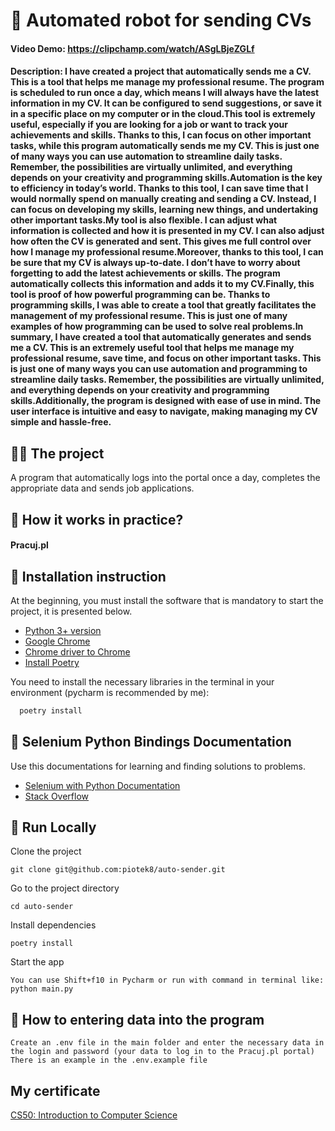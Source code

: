 
# 🐍 Automated robot for sending CVs
#### Video Demo: https://clipchamp.com/watch/ASgLBjeZGLf
#### Description: I have created a project that automatically sends me a CV. This is a tool that helps me manage my professional resume. The program is scheduled to run once a day, which means I will always have the latest information in my CV. It can be configured to send suggestions, or save it in a specific place on my computer or in the cloud.This tool is extremely useful, especially if you are looking for a job or want to track your achievements and skills. Thanks to this, I can focus on other important tasks, while this program automatically sends me my CV. This is just one of many ways you can use automation to streamline daily tasks. Remember, the possibilities are virtually unlimited, and everything depends on your creativity and programming skills.Automation is the key to efficiency in today’s world. Thanks to this tool, I can save time that I would normally spend on manually creating and sending a CV. Instead, I can focus on developing my skills, learning new things, and undertaking other important tasks.My tool is also flexible. I can adjust what information is collected and how it is presented in my CV. I can also adjust how often the CV is generated and sent. This gives me full control over how I manage my professional resume.Moreover, thanks to this tool, I can be sure that my CV is always up-to-date. I don’t have to worry about forgetting to add the latest achievements or skills. The program automatically collects this information and adds it to my CV.Finally, this tool is proof of how powerful programming can be. Thanks to programming skills, I was able to create a tool that greatly facilitates the management of my professional resume. This is just one of many examples of how programming can be used to solve real problems.In summary, I have created a tool that automatically generates and sends me a CV. This is an extremely useful tool that helps me manage my professional resume, save time, and focus on other important tasks. This is just one of many ways you can use automation and programming to streamline daily tasks. Remember, the possibilities are virtually unlimited, and everything depends on your creativity and programming skills.Additionally, the program is designed with ease of use in mind. The user interface is intuitive and easy to navigate, making managing my CV simple and hassle-free.

## 👨‍💻 The project
A program that automatically logs into the portal once a day, completes the appropriate data and sends job applications.

## 🤔 How it works in practice?
#### Pracuj.pl


## 💬 Installation instruction
At the beginning, you must install the software that is mandatory to start the project, it is presented below.
 - [Python 3+ version](https://realpython.com/installing-python/#how-to-install-python-on-windows)
 - [Google Chrome](https://www.google.com/intl/pl_pl/chrome/)
 - [Chrome driver to Chrome](https://chromedriver.chromium.org/getting-started)
 - [Install Poetry](https://github.com/piotek8/Poetry-windows-instruction)

You need to install the necessary libraries in the terminal in your environment (pycharm is recommended by me):

```bash
  poetry install
```


## 📜 Selenium Python Bindings Documentation

Use this documentations for learning and finding solutions to problems.

- [Selenium with Python Documentation](https://selenium-python.readthedocs.io/)
- [Stack Overflow](https://stackoverflow.com/)



## 🔗 Run Locally

Clone the project

```
git clone git@github.com:piotek8/auto-sender.git
```
Go to the project directory

```
cd auto-sender
```
Install dependencies

```
poetry install
```
Start the app

```
You can use Shift+f10 in Pycharm or run with command in terminal like: python main.py
```


## 📁 How to entering data into the program

    Create an .env file in the main folder and enter the necessary data in the login and password (your data to log in to the Pracuj.pl portal)
    There is an example in the .env.example file


## My certificate
[CS50: Introduction to Computer Science](https://certificates.cs50.io/be3ef327-2162-44cb-bccd-993090548c90.pdf?size=letter)
